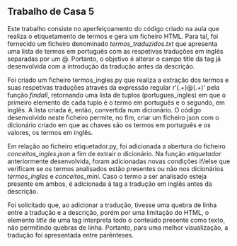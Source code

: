 ## Trabalho de Casa 5

Este trabalho consiste no aperfeiçoamento do código criado na aula que realiza o etiquetamento de termos e gera um ficheiro HTML. Para tal, foi fornecido um ficheiro denominado *termos_traduzidos.txt* que apresenta uma lista de termos em português com as respetivas traduções em inglês separadas por um @. Portanto, o objetivo é alterar o campo title da tag <a> já desenvolvida com a introdução da tradução antes da descrição.

Foi criado um ficheiro termos_ingles.py que realiza a extração dos termos e suas respetivas traduções através da expressão regular r'(.+)@(.+)' pela função _findall_, retornando uma lista de tuplos (portugues_ingles) em que o primeiro elemento de cada tuplo é o termo em português e o segundo, em inglês. A lista criada é, então, convertida num dicionário. O código desenvolvido neste ficheiro permite, no fim, criar um ficheiro json com o dicionário criado em que as chaves são os termos em português e os valores, os termos em inglês.

Em relação ao ficheiro etiquetador.py, foi adicionada a abertura do ficheiro *conceitos_ingles.json* a fim de extrair o dicionário. Na função _etiquetador_ anteriormente desenvolvida, foram adicionadas novas condições if/else que verificam se os termos analisados estão presentes ou não nos dicionários *termos_ingles* e *conceitos_mini*. Caso o termo a ser analisado esteja presente em ambos, é adicionada à tag <a> a tradução em inglês antes da descrição. 

Foi solicitado que, ao adicionar a tradução, tivesse uma quebra de linha entre a tradução e a descrição, porém por uma limitação do HTML, o elemento _title_ de uma tag <a> interpreta todo o conteúdo presente como texto, não permitindo quebras de linha. Portanto, para uma melhor visualização, a tradução foi apresentada entre parênteses.